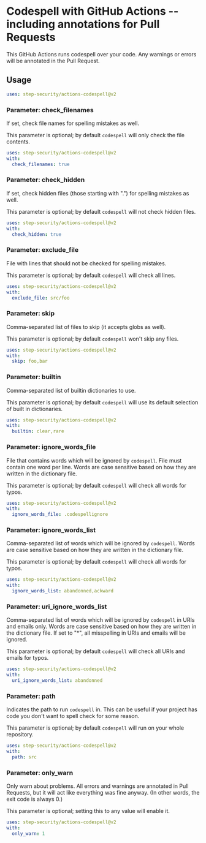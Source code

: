 # Codespell with GitHub Actions -- including annotations for Pull Requests

This GitHub Actions runs codespell over your code.
Any warnings or errors will be annotated in the Pull Request.

## Usage

```yml
uses: step-security/actions-codespell@v2
```

### Parameter: check_filenames

If set, check file names for spelling mistakes as well.

This parameter is optional; by default `codespell` will only check the file contents.

```yml
uses: step-security/actions-codespell@v2
with:
  check_filenames: true
```

### Parameter: check_hidden

If set, check hidden files (those starting with ".") for spelling mistakes as well.

This parameter is optional; by default `codespell` will not check hidden files.

```yml
uses: step-security/actions-codespell@v2
with:
  check_hidden: true
```

### Parameter: exclude_file

File with lines that should not be checked for spelling mistakes.

This parameter is optional; by default `codespell` will check all lines.

```yml
uses: step-security/actions-codespell@v2
with:
  exclude_file: src/foo
```

### Parameter: skip

Comma-separated list of files to skip (it accepts globs as well).

This parameter is optional; by default `codespell` won't skip any files.

```yml
uses: step-security/actions-codespell@v2
with:
  skip: foo,bar
```

### Parameter: builtin

Comma-separated list of builtin dictionaries to use.

This parameter is optional; by default `codespell` will use its default selection of built in dictionaries.

```yml
uses: step-security/actions-codespell@v2
with:
  builtin: clear,rare
```

### Parameter: ignore_words_file

File that contains words which will be ignored by `codespell`. File must contain one word per line.
Words are case sensitive based on how they are written in the dictionary file.

This parameter is optional; by default `codespell` will check all words for typos.

```yml
uses: step-security/actions-codespell@v2
with:
  ignore_words_file: .codespellignore
```

### Parameter: ignore_words_list

Comma-separated list of words which will be ignored by `codespell`.
Words are case sensitive based on how they are written in the dictionary file.

This parameter is optional; by default `codespell` will check all words for typos.

```yml
uses: step-security/actions-codespell@v2
with:
  ignore_words_list: abandonned,ackward
```

### Parameter: uri_ignore_words_list

Comma-separated list of words which will be ignored by `codespell` in URIs and emails only.
Words are case sensitive based on how they are written in the dictionary file.
If set to "*", all misspelling in URIs and emails will be ignored.

This parameter is optional; by default `codespell` will check all URIs and emails for typos.

```yml
uses: step-security/actions-codespell@v2
with:
  uri_ignore_words_list: abandonned
```

### Parameter: path

Indicates the path to run `codespell` in.
This can be useful if your project has code you don't want to spell check for some reason.

This parameter is optional; by default `codespell` will run on your whole repository.

```yml
uses: step-security/actions-codespell@v2
with:
  path: src
```

### Parameter: only_warn

Only warn about problems.
All errors and warnings are annotated in Pull Requests, but it will act like everything was fine anyway.
(In other words, the exit code is always 0.)

This parameter is optional; setting this to any value will enable it.

```yml
uses: step-security/actions-codespell@v2
with:
  only_warn: 1
```
